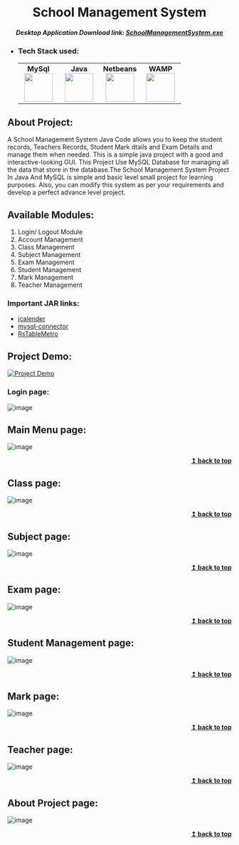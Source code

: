 <h1 align="center">School Management System</h1> 

<h5 align="center"> Desktop Application Download link: <a href="https://t.me/eagle_programming">SchoolManagementSystem.exe</a></h5>


- ### Tech Stack used:
	<center>
		<table>
			<tbody>
				<tr>
					<td width="25%" align="center">
						<span><strong>MySql</strong></span><br/>
						<img height="64px" width="64px" src="https://www.vectorlogo.zone/logos/mysql/mysql-official.svg">
					</td>
					<td width="25%" align="center">
						<span><strong>Java</strong></span><br/>
						<img height="64px" width="64px" src="https://cdn.svgporn.com/logos/java.svg">
					</td>
          <td width="25%" align="center">
						<span><strong>Netbeans</strong></span><br/>
						<img height="64px" width="64px" src="https://upload.wikimedia.org/wikipedia/commons/9/98/Apache_NetBeans_Logo.svg">
					</td>
          <td width="25%" align="center">
						<span><strong>WAMP</strong></span><br/>
						<img height="64px" width="64px" src="https://upload.wikimedia.org/wikipedia/commons/f/f4/WampServer-logo.svg">
					</td>
				</tr>
			</tbody>
		</table>
	</center>

## About Project:
A School Management System Java Code allows you to keep the student records, Teachers Records, Student Mark dtails and Exam Details and manage them when needed. This is a simple java project with a good and interactive-looking GUI. This Project Use MySQL Database for managing all the data that store in the database.The School Management System Project In Java And MySQL is simple and basic level small project for learning purposes. Also, you can modify this system as per your requirements and develop a perfect advance level project.


## Available Modules:

1. Login/ Logout Module
2. Account Management
3. Class Management
4. Subject Management
5. Exam Management
6. Student Management
7. Mark Management
8. Teacher Management

### Important JAR links:

- [jcalender](https://toedter.com/jcalendar/)
- [mysql-connector](https://dev.mysql.com/downloads/connector/j/8.0.html)
- [RsTableMetro](https://github.com/RojeruSan/JTable-Style-Metro-JAVA-v1.0)

## Project Demo:
[![Project Demo](https://img.youtube.com/vi/LS6msNOarlc/0.jpg)](https://www.youtube.com/watch?v=LS6msNOarlc)



### Login page:
![image](https://user-images.githubusercontent.com/70682152/184478191-ebd638fd-c157-4665-809e-3eaf119f2341.png)



## Main Menu page:
![image](https://user-images.githubusercontent.com/70682152/184478211-eee21a28-62ff-41e1-a006-12d560189566.png)

<div align="right">
    <b><a href="#">↥ back to top</a></b>
</div>

## Class page:
![image](https://user-images.githubusercontent.com/70682152/184478834-f5dc353e-9fea-4f93-8045-e395408fce14.png)

<div align="right">
    <b><a href="#">↥ back to top</a></b>
</div>

## Subject page:
![image](https://user-images.githubusercontent.com/70682152/184478857-10a876ca-c692-4c54-b3a4-68ee67957130.png)

<div align="right">
    <b><a href="#">↥ back to top</a></b>
</div>


## Exam page:
![image](https://user-images.githubusercontent.com/70682152/184478902-e792772f-ef2a-45d5-bb18-caecedfa4528.png)

<div align="right">
    <b><a href="#">↥ back to top</a></b>
</div>


## Student Management page:
![image](https://user-images.githubusercontent.com/70682152/184478242-5a4e274a-5218-4ecd-a21b-1ba13e4bb4df.png)
<div align="right">
    <b><a href="#">↥ back to top</a></b>
</div>



## Mark page:
![image](https://user-images.githubusercontent.com/70682152/184478931-60d435c9-c238-4214-8c90-3844ba39ca94.png)
<div align="right">
    <b><a href="#">↥ back to top</a></b>
</div>


## Teacher page:
![image](https://user-images.githubusercontent.com/70682152/184478939-7edf3989-7570-42c0-b535-02896e848c57.png)
<div align="right">
    <b><a href="#">↥ back to top</a></b>
</div>


## About Project page:
![image](https://user-images.githubusercontent.com/70682152/184478272-89558c75-857b-450a-9ada-62cc1081b0ea.png)

<div align="right">
    <b><a href="#">↥ back to top</a></b>
</div>

  
  
